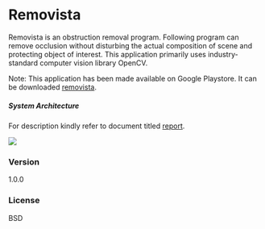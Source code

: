# Removista

Removista is an obstruction removal program. Following program can remove occlusion without disturbing the actual composition of scene and protecting object of interest. This application primarily uses industry-standard computer vision library OpenCV. 

Note: This application has been made available on Google Playstore. It can be downloaded [removista]. 

##### System Architecture
For description kindly refer to document titled [report].

![](https://github.com/shahshawaiz/removista-algorithm-design-implementation/blob/master/images/architecture.png)

### Version
1.0.0

### License
BSD

   [removista]: <https://play.google.com/store/apps/details?id=unversity.shawaiz.projectopencv3test&hl=en>
   [report]: <https://github.com/shahshawaiz/removista-algorithm-design-implementation/blob/master/report.docx>
   [shawaiz]: <https://github.com/shahshawaiz>

